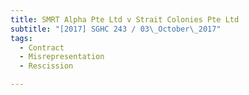 ```yaml
---
title: SMRT Alpha Pte Ltd v Strait Colonies Pte Ltd 
subtitle: "[2017] SGHC 243 / 03\_October\_2017"
tags:
  - Contract
  - Misrepresentation
  - Rescission

---
```


